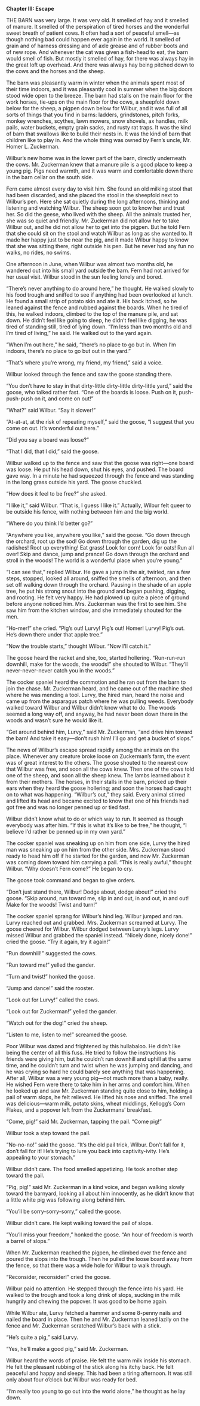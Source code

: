 <p><strong>Chapter III: Escape</strong></p>
<p>THE BARN was very large. It was very old. It smelled of hay and it smelled of manure. It smelled of the perspiration of tired horses and the wonderful sweet breath of patient cows. It often had a sort of peaceful smell—as though nothing bad could happen ever again in the world. It smelled of grain and of harness dressing and of axle grease and of rubber boots and of new rope. And whenever the cat was given a fish-head to eat, the barn would smell of fish. But mostly it smelled of hay, for there was always hay in the great loft up overhead. And there was always hay being pitched down to the cows and the horses and the sheep.</p>
<p>The barn was pleasantly warm in winter when the animals spent most of their time indoors, and it was pleasantly cool in summer when the big doors stood wide open to the breeze. The barn had stalls on the main floor for the work horses, tie-ups on the main floor for the cows, a sheepfold down below for the sheep, a pigpen down below for Wilbur, and it was full of all sorts of things that you find in barns: ladders, grindstones, pitch forks, monkey wrenches, scythes, lawn mowers, snow shovels, ax handles, milk pails, water buckets, empty grain sacks, and rusty rat traps. It was the kind of barn that swallows like to build their nests in. It was the kind of barn that children like to play in. And the whole thing was owned by Fern’s uncle, Mr. Homer L. Zuckerman.</p>
<p>Wilbur’s new home was in the lower part of the barn, directly underneath the cows. Mr. Zuckerman knew that a manure pile is a good place to keep a young pig. Pigs need warmth, and it was warm and comfortable down there in the barn cellar on the south side.</p>
<p>Fern came almost every day to visit him. She found an old milking stool that had been discarded, and she placed the stool in the sheepfold next to Wilbur’s pen. Here she sat quietly during the long afternoons, thinking and listening and watching Wilbur. The sheep soon got to know her and trust her. So did the geese, who lived with the sheep. All the animals trusted her, she was so quiet and friendly. Mr. Zuckerman did not allow her to take Wilbur out, and he did not allow her to get into the pigpen. But he told Fern that she could sit on the stool and watch Wilbur as long as she wanted to. It made her happy just to be near the pig, and it made Wilbur happy to know that she was sitting there, right outside his pen. But he never had any fun no walks, no rides, no swims.</p>
<p>One afternoon in June, when Wilbur was almost two months old, he wandered out into his small yard outside the barn. Fern had not arrived for her usual visit. Wilbur stood in the sun feeling lonely and bored.</p>
<p>“There’s never anything to do around here,” he thought. He walked slowly to his food trough and sniffed to see if anything had been overlooked at lunch. He found a small strip of potato skin and ate it. His back itched, so he leaned against the fence and rubbed against the boards. When he tired of this, he walked indoors, climbed to the top of the manure pile, and sat down. He didn’t feel like going to sleep, he didn’t feel like digging, he was tired of standing still, tired of lying down. “I’m less than two months old and I’m tired of living,” he said. He walked out to the yard again.</p>
<p>“When I’m out here,” he said, “there’s no place to go but in. When I’m indoors, there’s no place to go but out in the yard.”</p>
<p>“That’s where you’re wrong, my friend, my friend,” said a voice.</p>
<p>Wilbur looked through the fence and saw the goose standing there.</p>
<p>“You don’t have to stay in that dirty-little dirty-little dirty-little yard,” said the goose, who talked rather fast. “One of the boards is loose. Push on it, push-push-push on it, and come on out!”</p>
<p>“What?” said Wilbur. “Say it slower!”</p>
<p>“At-at-at, at the risk of repeating myself,” said the goose, “I suggest that you come on out. It’s wonderful out here.”</p>
<p>“Did you say a board was loose?”</p>
<p>“That I did, that I did,” said the goose.</p>
<p>Wilbur walked up to the fence and saw that the goose was right—one board was loose. He put his head down, shut his eyes, and pushed. The board gave way. In a minute he had squeezed through the fence and was standing in the long grass outside his yard. The goose chuckled.</p>
<p>“How does it feel to be free?” she asked.</p>
<p>“I like it,” said Wilbur. “That is, I guess I like it.” Actually, Wilbur felt queer to be outside his fence, with nothing between him and the big world.</p>
<p>“Where do you think I’d better go?”</p>
<p>“Anywhere you like, anywhere you like,” said the goose. “Go down through the orchard, root up the sod! Go down through the garden, dig up the radishes! Root up everything! Eat grass! Look for corn! Look for oats! Run all over! Skip and dance, jump and prance! Go down through the orchard and stroll in the woods! The world is a wonderful place when you’re young.”</p>
<p>“I can see that,” replied Wilbur. He gave a jump in the air, twirled, ran a few steps, stopped, looked all around, sniffed the smells of afternoon, and then set off walking down through the orchard. Pausing in the shade of an apple tree, he put his strong snout into the ground and began pushing, digging, and rooting. He felt very happy. He had plowed up quite a piece of ground before anyone noticed him. Mrs. Zuckerman was the first to see him. She saw him from the kitchen window, and she immediately shouted for the men.</p>
<p>“Ho-mer!” she cried. “Pig’s out! Lurvy! Pig’s out! Homer! Lurvy! Pig’s out. He’s down there under that apple tree.”</p>
<p>“Now the trouble starts,” thought Wilbur. “Now I’ll catch it.”</p>
<p>The goose heard the racket and she, too, started hollering. “Run-run-run downhill, make for the woods, the woods!” she shouted to Wilbur. “They’ll never-never-never catch you in the woods.”</p>
<p>The cocker spaniel heard the commotion and he ran out from the barn to join the chase. Mr. Zuckerman heard, and he came out of the machine shed where he was mending a tool. Lurvy, the hired man, heard the noise and came up from the asparagus patch where he was pulling weeds. Everybody walked toward Wilbur and Wilbur didn’t know what to do. The woods seemed a long way off, and anyway, he had never been down there in the woods and wasn’t sure he would like it.</p>
<p>“Get around behind him, Lurvy,” said Mr. Zuckerman, “and drive him toward the barn! And take it easy—don’t rush him! I’ll go and get a bucket of slops.”</p>
<p>The news of Wilbur’s escape spread rapidly among the animals on the place. Whenever any creature broke loose on Zuckerman’s farm, the event was of great interest to the others. The goose shouted to the nearest cow that Wilbur was free, and soon all the cows knew. Then one of the cows told one of the sheep, and soon all the sheep knew. The lambs learned about it from their mothers. The horses, in their stalls in the barn, pricked up their ears when they heard the goose hollering; and soon the horses had caught on to what was happening. “Wilbur’s out,” they said. Every animal stirred and lifted its head and became excited to know that one of his friends had got free and was no longer penned up or tied fast.</p>
<p>Wilbur didn’t know what to do or which way to run. It seemed as though everybody was after him. “If this is what it’s like to be free,” he thought, “I believe I’d rather be penned up in my own yard.”</p>
<p>The cocker spaniel was sneaking up on him from one side, Lurvy the hired man was sneaking up on him from the other side. Mrs. Zuckerman stood ready to head him off if he started for the garden, and now Mr. Zuckerman was coming down toward him carrying a pail. “This is really awful,” thought Wilbur. “Why doesn’t Fern come?” He began to cry.</p>
<p>The goose took command and began to give orders.</p>
<p>“Don’t just stand there, Wilbur! Dodge about, dodge about!” cried the goose. “Skip around, run toward me, slip in and out, in and out, in and out! Make for the woods! Twist and turn!”</p>
<p>The cocker spaniel sprang for Wilbur’s hind leg. Wilbur jumped and ran. Lurvy reached out and grabbed. Mrs. Zuckerman screamed at Lurvy. The goose cheered for Wilbur. Wilbur dodged between Lurvy’s legs. Lurvy missed Wilbur and grabbed the spaniel instead. “Nicely done, nicely done!” cried the goose. “Try it again, try it again!”</p>
<p>“Run downhill!” suggested the cows.</p>
<p>“Run toward me!” yelled the gander.</p>
<p>“Turn and twist!” honked the goose.</p>
<p>“Jump and dance!” said the rooster.</p>
<p>“Look out for Lurvy!” called the cows.</p>
<p>“Look out for Zuckerman!” yelled the gander.</p>
<p>“Watch out for the dog!” cried the sheep.</p>
<p>“Listen to me, listen to me!” screamed the goose.</p>
<p>Poor Wilbur was dazed and frightened by this hullabaloo. He didn’t like being the center of all this fuss. He tried to follow the instructions his friends were giving him, but he couldn’t run downhill and uphill at the same time, and he couldn’t turn and twist when he was jumping and dancing, and he was crying so hard he could barely see anything that was happening. After all, Wilbur was a very young pig—not much more than a baby, really. He wished Fern were there to take him in her arms and comfort him. When he looked up and saw Mr. Zuckerman standing quite close to him, holding a pail of warm slops, he felt relieved. He lifted his nose and sniffed. The smell was delicious—warm milk, potato skins, wheat middlings, Kellogg’s Corn Flakes, and a popover left from the Zuckermans’ breakfast.</p>
<p>“Come, pig!” said Mr. Zuckerman, tapping the pail. “Come pig!”</p>
<p>Wilbur took a step toward the pail.</p>
<p>“No-no-no!” said the goose. “It’s the old pail trick, Wilbur. Don’t fall for it, don’t fall for it! He’s trying to lure you back into captivity-ivity. He’s appealing to your stomach.”</p>
<p>Wilbur didn’t care. The food smelled appetizing. He took another step toward the pail.</p>
<p>“Pig, pig!” said Mr. Zuckerman in a kind voice, and began walking slowly toward the barnyard, looking all about him innocently, as he didn’t know that a little white pig was following along behind him.</p>
<p>“You’ll be sorry-sorry-sorry,” called the goose.</p>
<p>Wilbur didn’t care. He kept walking toward the pail of slops.</p>
<p>“You’ll miss your freedom,” honked the goose. “An hour of freedom is worth a barrel of slops.”</p>
<p>When Mr. Zuckerman reached the pigpen, he climbed over the fence and poured the slops into the trough. Then he pulled the loose board away from the fence, so that there was a wide hole for Wilbur to walk through.</p>
<p>“Reconsider, reconsider!” cried the goose.</p>
<p>Wilbur paid no attention. He stepped through the fence into his yard. He walked to the trough and took a long drink of slops, sucking in the milk hungrily and chewing the popover. It was good to be home again.</p>
<p>While Wilbur ate, Lurvy fetched a hammer and some 8-penny nails and nailed the board in place. Then he and Mr. Zuckerman leaned lazily on the fence and Mr. Zuckerman scratched Wilbur’s back with a stick.</p>
<p>“He’s quite a pig,” said Lurvy.</p>
<p>“Yes, he’ll make a good pig,” said Mr. Zuckerman.</p>
<p>Wilbur heard the words of praise. He felt the warm milk inside his stomach. He felt the pleasant rubbing of the stick along his itchy back. He felt peaceful and happy and sleepy. This had been a tiring afternoon. It was still only about four o’clock but Wilbur was ready for bed.</p>
<p>“I’m really too young to go out into the world alone,” he thought as he lay down.</p>